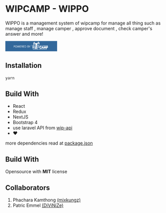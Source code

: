 # WIPCAMP - WIPPO
WIPPO is a management system of wipcamp for manage all thing such as manage staff , manage camper , approve document , check camper's answer and more!  

<img src="static/img/badge-wipcamp.png"/>  <br>
## Installation

```sh
yarn
```

## Build With

* React
* Redux
* NextJS
* Bootstrap 4
* use laravel API from [wip-api](https://github.com/wipcamp/wip-api)
* :heart:

more dependencies read at [package.json](https://github.com/wipcamp/wip-wippo/blob/master/package.json)

## Build With
Opensource with **MIT** license
## Collaborators
1. Phachara Kamthong [(mixkungz)](https://github.com/mixkungz)
2. Patric Emmel [(DiViNiZe)](https://github.com/DiViNiZe)
